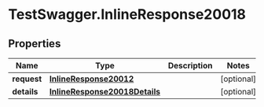 # TestSwagger.InlineResponse20018

## Properties

Name | Type | Description | Notes
------------ | ------------- | ------------- | -------------
**request** | [**InlineResponse20012**](InlineResponse20012.md) |  | [optional] 
**details** | [**InlineResponse20018Details**](InlineResponse20018Details.md) |  | [optional] 


